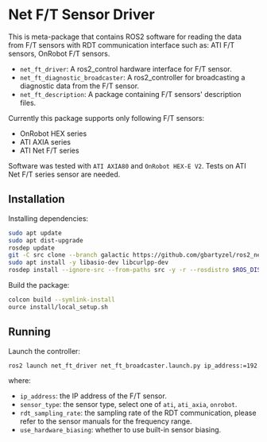 # Net F/T Sensor Driver

This is meta-package that contains ROS2 software for reading the data from F/T sensors
with RDT communication interface such as: ATI F/T sensors, OnRobot F/T sensors.

- `net_ft_driver`: A ros2_control hardware interface for F/T sensor.
- `net_ft_diagnostic_broadcaster`: A ros2_controller for broadcasting a diagnostic
  data from the F/T sensor.
- `net_ft_description`: A package containing F/T sensors' description files.

Currently this package supports only following F/T sensors:

- OnRobot HEX series
- ATI AXIA series
- ATI Net F/T series

Software was tested with `ATI AXIA80` and `OnRobot HEX-E V2`. Tests on ATI Net F/T
series sensor are needed.

## Installation

Installing dependencies:

```Bash
sudo apt update
sudo apt dist-upgrade
rosdep update
git -C src clone --branch galactic https://github.com/gbartyzel/ros2_net_ft_driver.git
sudo apt install -y libasio-dev libcurlpp-dev
rosdep install --ignore-src --from-paths src -y -r --rosdistro $ROS_DISTRO
```

Build the package:

```Bash
colcon build --symlink-install
ource install/local_setup.sh
```

## Running

Launch the controller:

```Bash
ros2 launch net_ft_driver net_ft_broadcaster.launch.py ip_address:=192.168.1.1 sensor_type:=ati_axia rdt_sampling_rate:=500
```

where:

- `ip_address`: the IP address of the F/T sensor.
- `sensor_type`: the sensor type, select one of `ati`, `ati_axia`, `onrobot`.
- `rdt_sampling_rate`: the sampling rate of the RDT communication, please refer to
  the sensor manuals for the frequency range.
- `use_hardware_biasing`: whether to use built-in sensor biasing.
